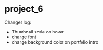 # project_6
 
Changes log:
- Thumbnail scale on hover
- change font
- change background color on portfolio intro
